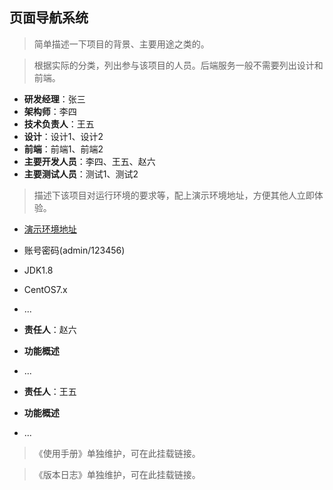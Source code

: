 ## 页面导航系统

> 简单描述一下项目的背景、主要用途之类的。

> 根据实际的分类，列出参与该项目的人员。后端服务一般不需要列出设计和前端。

- **研发经理**：张三
- **架构师**：李四
- **技术负责人**：王五
- **设计**：设计1、设计2
- **前端**：前端1、前端2
- **主要开发人员**：李四、王五、赵六
- **主要测试人员**：测试1、测试2

> 描述下该项目对运行环境的要求等，配上演示环境地址，方便其他人立即体验。

- [演示环境地址](http://127.0.0.1)
- 账号密码(admin/123456)

- JDK1.8
- CentOS7.x
- ...

- **责任人**：赵六
- **功能概述**
 - ...

- **责任人**：王五
- **功能概述**
 - ...


> 《使用手册》单独维护，可在此挂载链接。

> 《版本日志》单独维护，可在此挂载链接。